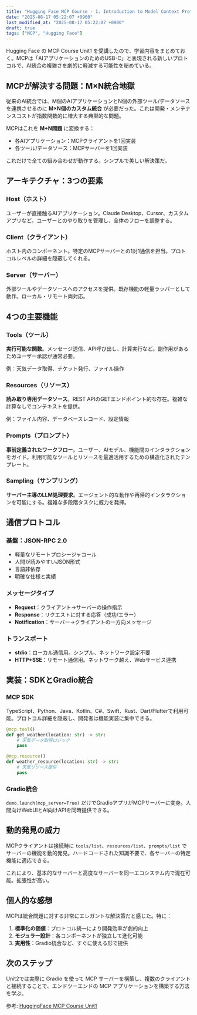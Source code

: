 ```yaml
---
title: "Hugging Face MCP Course - 1. Introduction to Model Context Protocol 学習メモ"
date: "2025-08-17 05:22:07 +0900"
last_modified_at: "2025-08-17 05:22:07 +0900"
draft: true
tags: ["MCP", "Hugging Face"]
---
```


Hugging Face の MCP Course Unit1 を受講したので、学習内容をまとめておく。MCPは「AIアプリケーションのためのUSB-C」と表現される新しいプロトコルで、AI統合の複雑さを劇的に軽減する可能性を秘めている。

## MCPが解決する問題：M×N統合地獄

従来のAI統合では、M個のAIアプリケーションとN個の外部ツール/データソースを連携させるのに **M×N個のカスタム統合** が必要だった。これは開発・メンテナンスコストが指数関数的に増大する典型的な問題。

MCPはこれを **M+N問題** に変換する：
- 各AIアプリケーション：MCPクライアントを1回実装
- 各ツール/データソース：MCPサーバーを1回実装

これだけで全ての組み合わせが動作する。シンプルで美しい解決策だ。

## アーキテクチャ：3つの要素

### Host（ホスト）
ユーザーが直接触るAIアプリケーション。Claude Desktop、Cursor、カスタムアプリなど。ユーザーとのやり取りを管理し、全体のフローを調整する。

### Client（クライアント）
ホスト内のコンポーネント。特定のMCPサーバーとの1対1通信を担当。プロトコルレベルの詳細を隠蔽してくれる。

### Server（サーバー）
外部ツールやデータソースへのアクセスを提供。既存機能の軽量ラッパーとして動作。ローカル・リモート両対応。

## 4つの主要機能

### Tools（ツール）
**実行可能な関数**。メッセージ送信、API呼び出し、計算実行など。副作用があるためユーザー承認が通常必要。

例：天気データ取得、チケット発行、ファイル操作

### Resources（リソース）
**読み取り専用データソース**。REST APIのGETエンドポイント的な存在。複雑な計算なしでコンテキストを提供。

例：ファイル内容、データベースレコード、設定情報

### Prompts（プロンプト）
**事前定義されたワークフロー**。ユーザー、AIモデル、機能間のインタラクションをガイド。利用可能なツールとリソースを最適活用するための構造化されたテンプレート。

### Sampling（サンプリング）
**サーバー主導のLLM処理要求**。エージェント的な動作や再帰的インタラクションを可能にする。複雑な多段階タスクに威力を発揮。

## 通信プロトコル

### 基盤：JSON-RPC 2.0
- 軽量なリモートプロシージャコール
- 人間が読みやすいJSON形式
- 言語非依存
- 明確な仕様と実績

### メッセージタイプ
- **Request**：クライアント→サーバーの操作指示
- **Response**：リクエストに対する応答（成功/エラー）
- **Notification**：サーバー→クライアントの一方向メッセージ

### トランスポート
- **stdio**：ローカル通信用。シンプル、ネットワーク設定不要
- **HTTP+SSE**：リモート通信用。ネットワーク越え、Webサービス連携

## 実装：SDKとGradio統合

### MCP SDK
TypeScript、Python、Java、Kotlin、C#、Swift、Rust、Dart/Flutterで利用可能。プロトコル詳細を隠蔽し、開発者は機能実装に集中できる。

```python
@mcp.tool()
def get_weather(location: str) -> str:
    # 天気データ取得ロジック
    pass

@mcp.resource()
def weather_resource(location: str) -> str:
    # 天気リソース提供
    pass
```

### Gradio統合
`demo.launch(mcp_server=True)` だけでGradioアプリがMCPサーバーに変身。人間向けWebUIとAI向けAPIを同時提供できる。

## 動的発見の威力

MCPクライアントは接続時に `tools/list`、`resources/list`、`prompts/list` でサーバーの機能を動的発見。ハードコードされた知識不要で、各サーバーの特定機能に適応できる。

これにより、基本的なサーバーと高度なサーバーを同一エコシステム内で混在可能。拡張性が高い。

## 個人的な感想

MCPは統合問題に対する非常にエレガントな解決策だと感じた。特に：

1. **標準化の価値**：プロトコル統一により開発効率が劇的向上
2. **モジュラー設計**：各コンポーネントが独立して進化可能
3. **実用性**：Gradio統合など、すぐに使える形で提供

## 次のステップ

Unit2では実際に Gradio を使って MCP サーバーを構築し、複数のクライアントと接続することで、エンドツーエンドの MCP アプリケーションを構築する方法を学ぶ。

参考: [HuggingFace MCP Course Unit1](https://huggingface.co/learn/mcp-course/unit1/introduction)
